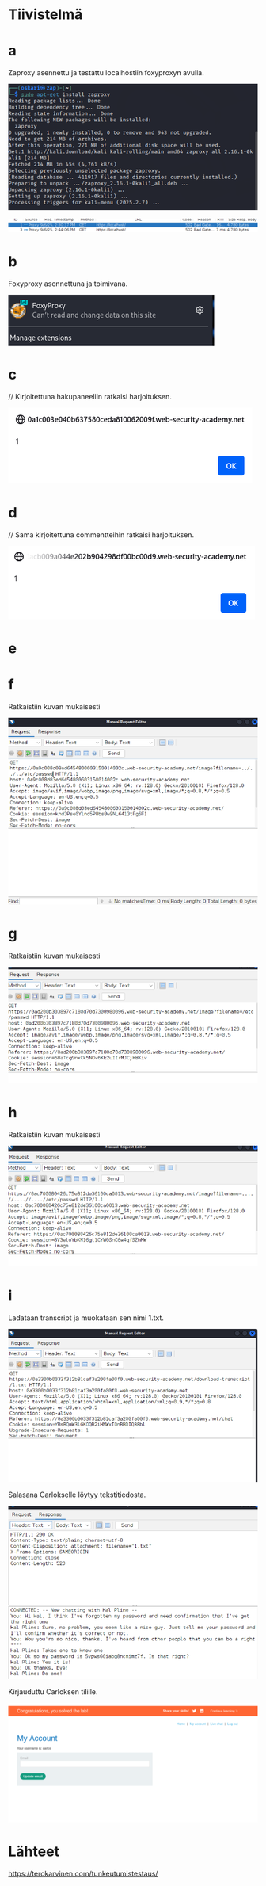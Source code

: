 # Tiivistelmä
# a
Zaproxy asennettu ja testattu localhostiin foxyproxyn avulla.

![Alt text](https://github.com/OskariSalovaara/Tunkeutumistestaus-OskariSalovaara/blob/main/images/h3a.png)

![Alt text](https://github.com/OskariSalovaara/Tunkeutumistestaus-OskariSalovaara/blob/main/images/h3aa.png)
# b
Foxyproxy asennettuna ja toimivana.

![Alt text](https://github.com/OskariSalovaara/Tunkeutumistestaus-OskariSalovaara/blob/main/images/h3b.png)
# c
//<script>alert(1)</script> Kirjoitettuna hakupaneeliin ratkaisi harjoituksen.

![Alt text](https://github.com/OskariSalovaara/Tunkeutumistestaus-OskariSalovaara/blob/main/images/h3c.png)
# d
//<script>alert(1)</script> Sama kirjoitettuna commentteihin ratkaisi harjoituksen.

![Alt text](https://github.com/OskariSalovaara/Tunkeutumistestaus-OskariSalovaara/blob/main/images/h3d.png)
# e
# f
Ratkaistiin  kuvan mukaisesti

![Alt text](https://github.com/OskariSalovaara/Tunkeutumistestaus-OskariSalovaara/blob/main/images/h3f.png)
# g
Ratkaistiin  kuvan mukaisesti

![Alt text](https://github.com/OskariSalovaara/Tunkeutumistestaus-OskariSalovaara/blob/main/images/h3g.png)
# h
Ratkaistiin  kuvan mukaisesti

![Alt text](https://github.com/OskariSalovaara/Tunkeutumistestaus-OskariSalovaara/blob/main/images/h3h.png)
# i
Ladataan transcript ja muokataan sen nimi 1.txt.

![Alt text](https://github.com/OskariSalovaara/Tunkeutumistestaus-OskariSalovaara/blob/main/images/h3i.png)

Salasana Carlokselle löytyy tekstitiedosta.

![Alt text](https://github.com/OskariSalovaara/Tunkeutumistestaus-OskariSalovaara/blob/main/images/h3ii.png)

Kirjauduttu Carloksen tilille.

![Alt text](https://github.com/OskariSalovaara/Tunkeutumistestaus-OskariSalovaara/blob/main/images/h3iii.png)
# Lähteet
https://terokarvinen.com/tunkeutumistestaus/
